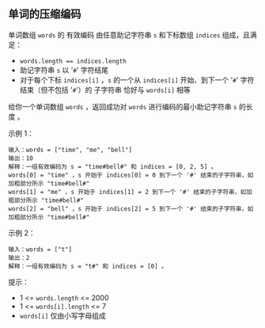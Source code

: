 ## 单词的压缩编码

单词数组 `words` 的 有效编码 由任意助记字符串 `s` 和下标数组 `indices` 组成，且满足：

* `words.length == indices.length`
* 助记字符串 `s` 以 '`#`' 字符结尾
* 对于每个下标 `indices[i]` ，`s` 的一个从 `indices[i]` 开始、到下一个 '`#`' 字符结束（但不包括 '`#`'）的 子字符串 恰好与 `words[i]` 相等

给你一个单词数组 `words` ，返回成功对 `words` 进行编码的最小助记字符串 `s` 的长度 。

示例 1：

```
输入：words = ["time", "me", "bell"]
输出：10
解释：一组有效编码为 s = "time#bell#" 和 indices = [0, 2, 5] 。
words[0] = "time" ，s 开始于 indices[0] = 0 到下一个 '#' 结束的子字符串，如加粗部分所示 "time#bell#"
words[1] = "me" ，s 开始于 indices[1] = 2 到下一个 '#' 结束的子字符串，如加粗部分所示 "time#bell#"
words[2] = "bell" ，s 开始于 indices[2] = 5 到下一个 '#' 结束的子字符串，如加粗部分所示 "time#bell#"
```

示例 2：

```
输入：words = ["t"]
输出：2
解释：一组有效编码为 s = "t#" 和 indices = [0] 。
```

提示：

* 1 <= `words.length` <= 2000
* 1 <= `words[i].length` <= 7
* `words[i]` 仅由小写字母组成